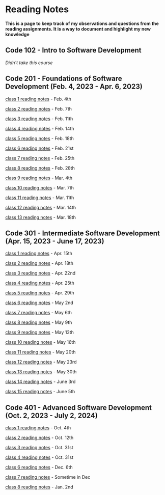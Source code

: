 # Reading Notes

**This is a page to keep track of my observations and questions from the reading assignments. It is a way to document and highlight my new knowledge**

## Code 102 - Intro to Software Development

*Didn't take this course*

## Code 201 - Foundations of Software Development (Feb. 4, 2023 - Apr. 6, 2023)

[class 1 reading notes](/code-201/class-01.md) - Feb. 4th

[class 2 reading notes](/code-201/class-02.md) - Feb. 7th

[class 3 reading notes](/code-201/class-03.md) - Feb. 11th

[class 4 reading notes](/code-201/class-04.md) - Feb. 14th

[class 5 reading notes](/code-201/class-05.md) - Feb. 18th

[class 6 reading notes](/code-201/class-06.md) - Feb. 21st

[class 7 reading notes](/code-201/class-07.md) - Feb. 25th

[class 8 reading notes](/code-201/class-08.md) - Feb. 28th

[class 9 reading notes](/code-201/class-09.md) - Mar. 4th

[class 10 reading notes](/code-201/class-10.md) - Mar. 7th

[class 11 reading notes](/code-201/class-11.md) - Mar. 11th

[class 12 reading notes](/code-201/class-12.md) - Mar. 14th

[class 13 reading notes](/code-201/class-13.md) - Mar. 18th

## Code 301 - Intermediate Software Development (Apr. 15, 2023 - June 17, 2023)

[class 1 reading notes](/code-301/301-class-01.md) - Apr. 15th

[class 2 reading notes](/code-301/301-class-02.md) - Apr. 18th

[class 3 reading notes](/code-301/301-class-03.md) - Apr. 22nd

[class 4 reading notes](/code-301/301-class-04.md) - Apr. 25th

[class 5 reading notes](/code-301/301-class-05.md) - Apr. 29th

[class 6 reading notes](/code-301/301-class-06.md) - May 2nd

[class 7 reading notes](/code-301/301-class-07.md) - May 6th

[class 8 reading notes](/code-301/301-class-08.md) - May 9th

[class 9 reading notes](/code-301/301-class-09.md) - May 13th

[class 10 reading notes](/code-301/301-class-10.md) - May 16th

[class 11 reading notes](/code-301/301-class-11.md) - May 20th

[class 12 reading notes](/code-301/301-class-12.md) - May 23rd

[class 13 reading notes](/code-301/301-class-13.md) - May 30th

[class 14 reading notes](/code-301/301-class-14.md) - June 3rd

[class 15 reading notes](/code-301/301-class-15.md) - June 5th

## Code 401 - Advanced Software Development (Oct. 2, 2023 - July 2, 2024)

<!-- [pre work (SQL)](/code-401/401-SQL.md) - Sep 16th

[pre work (terminal)](/code-401/terminal.md) - Sep 18th

[pre work (growth mindset)](/code-401/the-growth-mindset.md) - Sep. 30th -->

[class 1 reading notes](/code-401/class-01.md) - Oct. 4th

[class 2 reading notes](/code-401/class-02.md) - Oct. 12th

[class 3 reading notes](/code-401/class-03.md) - Oct. 31st

[class 4 reading notes](/code-401/class-04.md) - Oct. 31st

[class 6 reading notes](/code-401/class-06.md) - Dec. 6th

[class 7 reading notes](/code-401/class-07.md) - Sometime in Dec

[class 8 reading notes](/code-401/class-08.md) - Jan. 2nd
